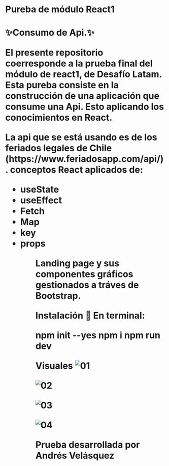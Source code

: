 <h1>Pureba de módulo React1<h1/>
✨Consumo de Api.✨

<p>
El presente repositorio coerresponde a la prueba final del módulo de react1, de Desafío Latam.
Esta pureba consiste en la construcción de una aplicación que consume una Api.
Esto aplicando los conocimientos en React.<p/>

<p>La api que se está usando es de los feriados legales de Chile (https://www.feriadosapp.com/api/).
conceptos React aplicados de:<p/>
<ul>
  <li>useState</li>
  <li>useEffect</li>
  <li>Fetch</li>
  <li>Map</li>
  <li>key</li>
  <li>props</li>
  <ul/>
Landing page y sus componentes gráficos gestionados a tráves de Bootstrap.

Instalación 🔧
En terminal:

npm init --yes
npm i
npm run dev

Visuales 
![01](https://github.com/Droopytex/react_feriados_api/assets/151586858/f05aacf2-5995-4e14-a40e-f415eff198c3)

![02](https://github.com/Droopytex/react_feriados_api/assets/151586858/fe5b87de-7dac-4725-8ca7-0ebbff9973aa)

![03](https://github.com/Droopytex/react_feriados_api/assets/151586858/c76bbd17-3919-40e8-9fe6-6ddbe050a58d)

![04](https://github.com/Droopytex/react_feriados_api/assets/151586858/fc9d6382-73b3-485d-8f79-c702552c9080)


Prueba desarrollada por Andrés Velásquez
<article/>
